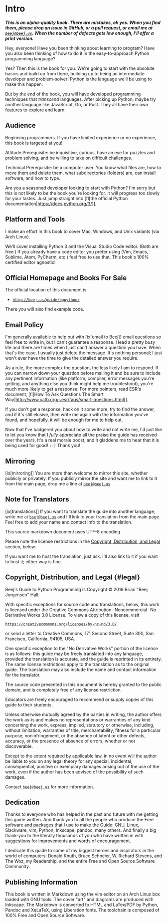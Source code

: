 # Intro
<!-- 
Beej's Guide to Python book source
vim: ts=4:sw=4:nosi:et:tw=72:spell:nojs
-->

_**This is an alpha-quality book. There are mistakes, oh yes. When you
find them, please drop an issue in GitHub, or a pull request, or email
me at [`beej@beej.us`](mailto:beej@beej.us). When the number of defects
gets low enough, I'll offer a print version.**_

Hey, everyone! Have you been thinking about learning to program? Have
you also been thinking of how to do it in the easy-to-approach Python
programming language?

Yes? Then this is the book for you. We're going to start with the
absolute basics and build up from there, building up to being an
intermediate developer and problem-solver! Python is the language we'll
be using to make this happen.

But by the end of the book, you will have developed programming
techniques that _transcend_ languages. After picking up Python, maybe
try another language like JavaScript, Go, or Rust. They all have their
own features to explore and learn.

## Audience

Beginning programmers. If you have limited experience or no experience,
this book is targeted at you!

Attitude Prerequisite: be inquisitive, curious, have an eye for puzzles
and problem solving, and be willing to take on difficult challenges.

Technical Prerequisite: be a computer user. You know what files are, how
to move them and delete them, what subdirectories (folders) are, can
install software, and how to type.

Are you a seasoned developer looking to start with Python? I'm sorry but
this is not likely to be the book you're looking for. It will progress
too slowly for your tastes. Just jump straight into [fl[the official
Python documentation|https://docs.python.org/3/]].

## Platform and Tools

I make an effort in this book to cover Mac, Windows, and Unix variants
(via Arch Linux).

We'll cover installing Python 3 and the Visual Studio Code editor. (Both
are free.) If you already have a code editor you prefer using (Vim,
Emacs, Sublime, Atom, PyCharm, etc.) feel free to use that. This book's
100% certified editor agnostic!


## Official Homepage and Books For Sale

The official location of this document is:

* [`http://beej.us/guide/bgpython/`](http://beej.us/guide/bgpython/)

There you will also find example code.

<!--
To buy nicely bound print copies (some call them "books"), visit:

* [`http://beej.us/guide/url/bgpbuy`](http://beej.us/guide/url/bgpbuy)

I'll appreciate the purchase because it helps sustain my document-writing
lifestyle!
-->

## Email Policy

I'm generally available to help out with [ix[email to Beej]] email
questions so feel free to write in, but I can't guarantee a response. I
lead a pretty busy life and there are times when I just can't answer a
question you have. When that's the case, I usually just delete the
message. It's nothing personal; I just won't ever have the time to give
the detailed answer you require.

As a rule, the more complex the question, the less likely I am to
respond. If you can narrow down your question before mailing it and be
sure to include any pertinent information (like platform, compiler,
error messages you're getting, and anything else you think might help me
troubleshoot), you're much more likely to get a response. For more
pointers, read ESR's document, [fl[How To Ask Questions The Smart
Way|http://www.catb.org/~esr/faqs/smart-questions.html]].

If you don't get a response, hack on it some more, try to find the
answer, and if it's still elusive, then write me again with the
information you've found, and hopefully, it will be enough for me to help
out.

Now that I've badgered you about how to write and not write me, I'd just
like to let you know that I _fully_ appreciate all the praise the guide
has received over the years. It's a real morale boost, and it gladdens
me to hear that it is being used for good! `:-)` Thank you!


## Mirroring

[ix[mirroring]] You are more than welcome to mirror this site, whether
publicly or privately. If you publicly mirror the site and want me to
link to it from the main page, drop me a line at
[`beej@beej.us`](beej@beej.us).


## Note for Translators

[ix[translations]] If you want to translate the guide into another
language, write me at [`beej@beej.us`](beej@beej.us) and I'll link to
your translation from the main page. Feel free to add your name and
contact info to the translation.

This source markdown document uses UTF-8 encoding.

Please note the license restrictions in the [Copyright, Distribution,
and Legal](#legal) section, below.

If you want me to host the translation, just ask. I'll also link to it
if you want to host it; either way is fine.


## Copyright, Distribution, and Legal {#legal}

Beej's Guide to Python Programming is Copyright © 2019 Brian "Beej
Jorgensen" Hall.

With specific exceptions for source code and translations, below, this
work is licensed under the Creative Commons Attribution- Noncommercial-
No Derivative Works 3.0 License. To view a copy of this license, visit

[`https://creativecommons.org/licenses/by-nc-nd/3.0/`](https://creativecommons.org/licenses/by-nc-nd/3.0/)

or send a letter to Creative Commons, 171 Second Street, Suite 300, San
Francisco, California, 94105, USA.

One specific exception to the "No Derivative Works" portion of the
license is as follows: this guide may be freely translated into any
language, provided the translation is accurate, and the guide is
reprinted in its entirety. The same license restrictions apply to the
translation as to the original guide. The translation may also include
the name and contact information for the translator.

The source code presented in this document is hereby granted to the
public domain, and is completely free of any license restriction.

Educators are freely encouraged to recommend or supply copies of this
guide to their students.

Unless otherwise mutually agreed by the parties in writing, the author
offers the work as-is and makes no representations or warranties of any
kind concerning the work, express, implied, statutory or otherwise,
including, without limitation, warranties of title, merchantability,
fitness for a particular purpose, noninfringement, or the absence of
latent or other defects, accuracy, or the presence of absence of errors,
whether or not discoverable.

Except to the extent required by applicable law, in no event will the
author be liable to you on any legal theory for any special, incidental,
consequential, punitive or exemplary damages arising out of the use of
the work, even if the author has been advised of the possibility of such
damages.

Contact [`beej@beej.us`](mailto:beej@beej.us) for more information.


## Dedication

Thanks to everyone who has helped in the past and future with me getting
this guide written. And thank you to all the people who produce the Free
software and packages that I use to make the Guide: GNU, Linux,
Slackware, vim, Python, Inkscape, pandoc, many others. And finally a big
thank-you to the literally thousands of you who have written in with
suggestions for improvements and words of encouragement.

I dedicate this guide to some of my biggest heroes and inspirators in the
world of computers: Donald Knuth, Bruce Schneier, W. Richard Stevens,
and The Woz, my Readership, and the entire Free and Open Source Software
Community.


## Publishing Information

This book is written in Markdown using the vim editor on an Arch Linux
box loaded with GNU tools. The cover "art" and diagrams are produced
with Inkscape. The Markdown is converted to HTML and LaTex/PDF by
Python, Pandoc and XeLaTeX, using Liberation fonts. The toolchain is
composed of 100% Free and Open Source Software.


